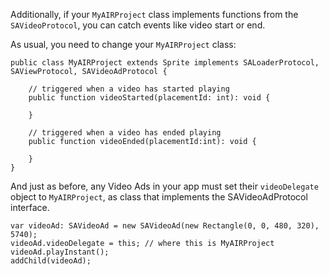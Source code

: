 Additionally, if your `MyAIRProject` class implements functions from the `SAVideoProtocol`, you can catch events like video start or end.

As usual, you need to change your `MyAIRProject` class:

```
public class MyAIRProject extends Sprite implements SALoaderProtocol, SAViewProtocol, SAVideoAdProtocol {
	
	// triggered when a video has started playing
	public function videoStarted(placementId: int): void {

	}

	// triggered when a video has ended playing
	public function videoEnded(placementId:int): void {

	}
}
```

And just as before, any Video Ads in your app must set their `videoDelegate` object to `MyAIRProject`, as class that implements the SAVideoAdProtocol interface.

```
var videoAd: SAVideoAd = new SAVideoAd(new Rectangle(0, 0, 480, 320), 5740);
videoAd.videoDelegate = this; // where this is MyAIRProject
videoAd.playInstant();
addChild(videoAd);

```